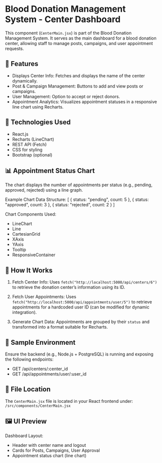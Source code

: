 # Blood Donation Management System - Center Dashboard

This component (`CenterMain.jsx`) is part of the Blood Donation Management System. It serves as the main dashboard for a blood donation center, allowing staff to manage posts, campaigns, and user appointment requests.

## 📌 Features

- Displays Center Info: Fetches and displays the name of the center dynamically.
- Post & Campaign Management: Buttons to add and view posts or campaigns.
- User Management: Option to accept or reject donors.
- Appointment Analytics: Visualizes appointment statuses in a responsive line chart using Recharts.

## 🧩 Technologies Used

- React.js
- Recharts (LineChart)
- REST API (Fetch)
- CSS for styling
- Bootstrap (optional)

## 📊 Appointment Status Chart

The chart displays the number of appointments per status (e.g., pending, approved, rejected) using a line graph.

Example Chart Data Structure:
[
  { status: "pending", count: 5 },
  { status: "approved", count: 3 },
  { status: "rejected", count: 2 }
]

Chart Components Used:
- LineChart
- Line
- CartesianGrid
- XAxis
- YAxis
- Tooltip
- ResponsiveContainer

## 🔧 How It Works

1. Fetch Center Info:
Uses `fetch("http://localhost:5000/api/centers/6")` to retrieve the donation center’s information using its ID.

2. Fetch User Appointments:
Uses `fetch("http://localhost:5000/api/appointments/user/5")` to retrieve appointments for a hardcoded user ID (can be modified for dynamic integration).

3. Generate Chart Data:
Appointments are grouped by their `status` and transformed into a format suitable for Recharts.

## 🧪 Sample Environment

Ensure the backend (e.g., Node.js + PostgreSQL) is running and exposing the following endpoints:
- GET /api/centers/:center_id
- GET /api/appointments/user/:user_id


## 📁 File Location

The `CenterMain.jsx` file is located in your React frontend under:
`/src/components/CenterMain.jsx`

## 🖼️ UI Preview

Dashboard Layout:
- Header with center name and logout
- Cards for Posts, Campaigns, User Approval
- Appointment status chart (line chart)

